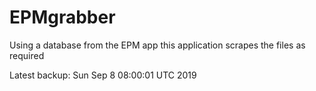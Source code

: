 # EPMgrabber
Using a database from the EPM app this application scrapes the files as required


Latest backup: Sun Sep 8 08:00:01 UTC 2019
